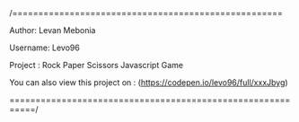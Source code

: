 /====================================================


Author: Levan Mebonia

Username: Levo96

Project : Rock Paper Scissors Javascript Game

You can also view this project on : (https://codepen.io/levo96/full/xxxJbyg)



===========================================================/
